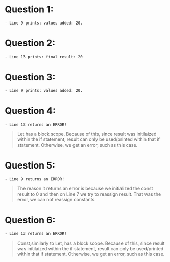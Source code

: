 # Question 1:
    - Line 9 prints: values added: 20.
# Question 2:
    - Line 13 prints: final result: 20

# Question 3:
    - Line 9 prints: values added: 20.
# Question 4:
    - Line 13 returns an ERROR!
> Let has a block scope. Because of this, since result was initilaized within the if statement, result can only be used/printed within that if statement. Otherwise, we get an error, such as this case.

# Question 5:
    - Line 9 returns an ERROR!
> The reason it returns an error is because we initialized the const result to 0 and then on Line 7 we try to reassign result. That was the error, we can not reassign constants.
# Question 6:
    - Line 13 returns an ERROR!
> Const,similarly to Let, has a block scope. Because of this, since result was initilaized within the if statement, result can only be used/printed within that if statement. Otherwise, we get an error, such as this case.